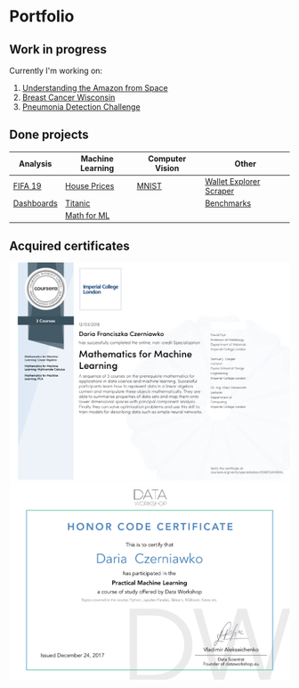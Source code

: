 # Portfolio
## Work in progress
Currently I'm working on:
1. [Understanding the Amazon from Space](https://www.kaggle.com/c/planet-understanding-the-amazon-from-space)
2. [Breast Cancer Wisconsin](https://www.kaggle.com/uciml/breast-cancer-wisconsin-data)
3. [Pneumonia Detection Challenge](https://www.kaggle.com/c/rsna-pneumonia-detection-challenge)

## Done projects

Analysis | Machine Learning | Computer Vision | Other
--- | --- | --- | ---
[FIFA 19](fifa_19) | [House Prices](house_prices) | [MNIST](mnist) | [Wallet Explorer Scraper](walletexplorer_scraper)
[Dashboards](dashboards) | [Titanic](titanic)  |  &nbsp;  | [Benchmarks](benchmark)
&nbsp; | [Math for ML](math_for_ml) | &nbsp; | &nbsp;


## Acquired certificates
[![Coursera: Mathematics for ML](images/coursera_math_for_ml.png)](https://www.coursera.org/account/accomplishments/specialization/certificate/XS697UAM6XAL)
[![Data Workshop](images/dataworkshop.png)](images/dataworkshop.png)